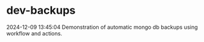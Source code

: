 # dev-backups
2024-12-09 13:45:04 Demonstration of automatic mongo db backups using workflow and actions.

